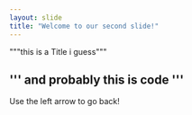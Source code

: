 ```yaml
---
layout: slide
title: "Welcome to our second slide!"
---
```

"""this is a Title i guess"""

'''
and probably this is code
'''
---
Use the left arrow to go back!
